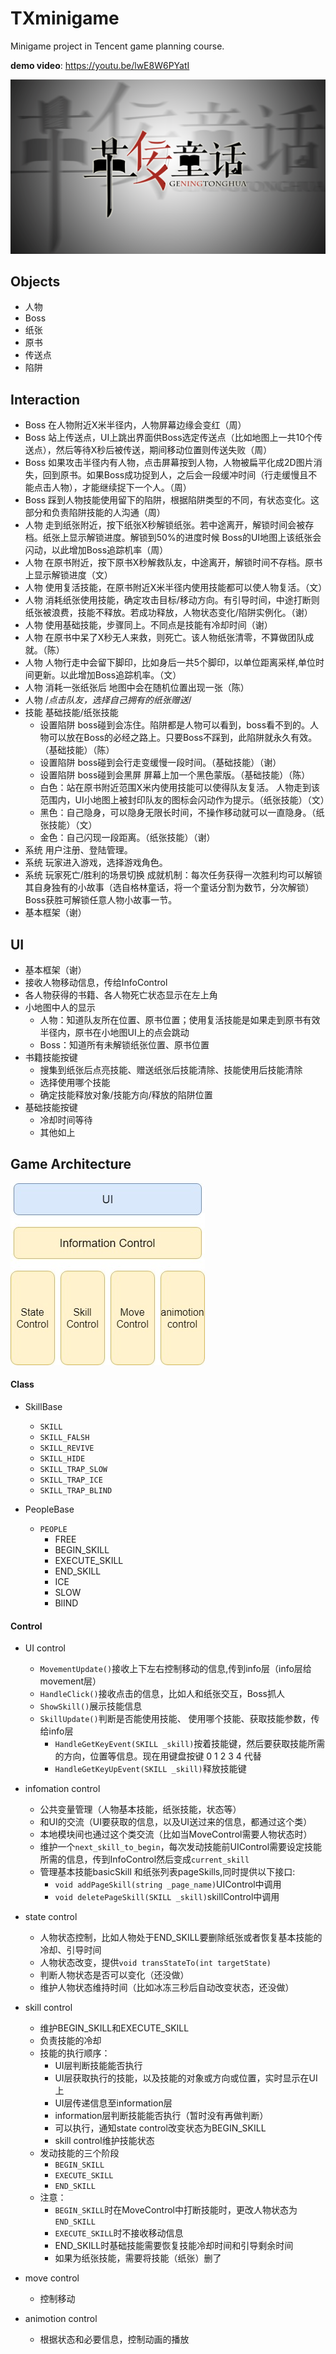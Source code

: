 # TXminigame
Minigame project in Tencent game planning course.

**demo video**: https://youtu.be/lwE8W6PYatI

![image](pics/pic1.png)

## Objects
- 人物
- Boss
- 纸张
- 原书
- 传送点
- 陷阱

## Interaction
- Boss 在人物附近X米半径内，人物屏幕边缘会变红（周）
- Boss 站上传送点，UI上跳出界面供Boss选定传送点（比如地图上一共10个传送点），然后等待X秒后被传送，期间移动位置则传送失败（周）
- Boss 如果攻击半径内有人物，点击屏幕按到人物，人物被扁平化成2D图片消失，回到原书。如果Boss成功捉到人，之后会一段缓冲时间（行走缓慢且不能点击人物），才能继续捉下一个人。（周）
- Boss 踩到人物技能使用留下的陷阱，根据陷阱类型的不同，有状态变化。这部分和负责陷阱技能的人沟通（周）
- 人物 走到纸张附近，按下纸张X秒解锁纸张。若中途离开，解锁时间会被存档。纸张上显示解锁进度。解锁到50%的进度时候 Boss的UI地图上该纸张会闪动，以此增加Boss追踪机率（周）
- 人物 在原书附近，按下原书X秒解救队友，中途离开，解锁时间不存档。原书上显示解锁进度（文）
- 人物 使用复活技能，在原书附近X米半径内使用技能都可以使人物复活。（文）
- 人物 消耗纸张使用技能，确定攻击目标/移动方向。有引导时间，中途打断则纸张被浪费，技能不释放。若成功释放，人物状态变化/陷阱实例化。（谢）
- 人物 使用基础技能，步骤同上。不同点是技能有冷却时间（谢）
- 人物 在原书中呆了X秒无人来救，则死亡。该人物纸张清零，不算做团队成就。（陈）
- 人物 人物行走中会留下脚印，比如身后一共5个脚印，以单位距离采样,单位时间更新。以此增加Boss追踪机率。（文）
- 人物 消耗一张纸张后 地图中会在随机位置出现一张（陈）
- 人物 /*点击队友，选择自己拥有的纸张赠送*/
- 技能 基础技能/纸张技能 
    - 设置陷阱 boss碰到会冻住。陷阱都是人物可以看到，boss看不到的。人物可以放在Boss的必经之路上。只要Boss不踩到，此陷阱就永久有效。（基础技能）（陈）
    - 设置陷阱 boss碰到会行走变缓慢一段时间。（基础技能）（谢）
    - 设置陷阱 boss碰到会黑屏 屏幕上加一个黑色蒙版。（基础技能）（陈）
    - 白色：站在原书附近范围X米内使用技能可以使得队友复活。 人物走到该范围内，UI小地图上被封印队友的图标会闪动作为提示。（纸张技能）（文）
    - 黑色：自己隐身，可以隐身无限长时间，不操作移动就可以一直隐身。（纸张技能）（文）
    - 金色：自己闪现一段距离。（纸张技能）（谢）
- 系统 用户注册、登陆管理。
- 系统 玩家进入游戏，选择游戏角色。
- 系统 玩家死亡/胜利的场景切换  成就机制：每次任务获得一次胜利均可以解锁其自身独有的小故事（选自格林童话，将一个童话分割为数节，分次解锁）Boss获胜可解锁任意人物小故事一节。
- 基本框架（谢）
## UI
- 基本框架（谢）
- 接收人物移动信息，传给InfoControl
- 各人物获得的书籍、各人物死亡状态显示在左上角
- 小地图中人的显示
    - 人物：知道队友所在位置、原书位置；使用复活技能是如果走到原书有效半径内，原书在小地图UI上的点会跳动
    - Boss：知道所有未解锁纸张位置、原书位置
- 书籍技能按键
    - 搜集到纸张后点亮技能、赠送纸张后技能清除、技能使用后技能清除
    - 选择使用哪个技能
    - 确定技能释放对象/技能方向/释放的陷阱位置
- 基础技能按键
    - 冷却时间等待
    - 其他如上

## Game Architecture 
![image](flowchart.jpg)

#### Class
+ SkillBase
	+ `SKILL`
	+ `SKILL_FALSH`
	+ `SKILL_REVIVE`
	+ `SKILL_HIDE`
	+ `SKILL_TRAP_SLOW`
	+ `SKILL_TRAP_ICE`
	+ `SKILL_TRAP_BLIND`

+ PeopleBase
	+ `PEOPLE`
		+ FREE
		+ BEGIN_SKILL
		+ EXECUTE_SKILL
		+ END_SKILL
		+ ICE
		+ SLOW
		+ BlIND
#### Control
+ UI control
	+ `MovementUpdate()`接收上下左右控制移动的信息,传到info层（info层给movement层）
	+ `HandleClick()`接收点击的信息，比如人和纸张交互，Boss抓人
	+ `ShowSkill()`展示技能信息
	+ `SkillUpdate()`判断是否能使用技能、 使用哪个技能、获取技能参数，传给info层
		+ `HandleGetKeyEvent(SKILL _skill)`按着技能键，然后要获取技能所需的方向，位置等信息。现在用键盘按键 0 1 2 3 4 代替
		+ `HandleGetKeyUpEvent(SKILL _skill)`释放技能键
+ infomation control
	
	+ 公共变量管理（人物基本技能，纸张技能，状态等）
	+ 和UI的交流（UI要获取的信息，以及UI送过来的信息，都通过这个类）
	+ 本地模块间也通过这个类交流（比如当MoveControl需要人物状态时）
	+ 维护一个`next_skill_to_begin`，每次发动技能前UIControl需要设定技能所需的信息，传到InfoControl然后变成`current_skill`
	+ 管理基本技能basicSkill 和纸张列表pageSkills,同时提供以下接口:
		+ `void addPageSkill(string _page_name)`UIControl中调用
		+ `void deletePageSkill(SKILL _skill)`skillControl中调用

+ state control
	+ 人物状态控制，比如人物处于END_SKILL要删除纸张或者恢复基本技能的冷却、引导时间
	+ 人物状态改变，提供`void transStateTo(int targetState)`
	+ 判断人物状态是否可以变化（还没做）
	+ 维护人物状态维持时间（比如冰冻三秒后自动改变状态，还没做）

+ skill control
	
	+ 维护BEGIN_SKILL和EXECUTE_SKILL
	+ 负责技能的冷却
	+ 技能的执行顺序：
		+ UI层判断技能能否执行
		+ UI层获取执行的技能，以及技能的对象或方向或位置，实时显示在UI上
		+ UI层传递信息至information层
		+ information层判断技能能否执行（暂时没有再做判断）
		+ 可以执行，通知state control改变状态为BEGIN_SKILL
		+ skill control维护技能状态
	+ 发动技能的三个阶段
		+ `BEGIN_SKILL`
		+ `EXECUTE_SKILL`
		+ `END_SKILL`
	+ 注意：
		+ `BEGIN_SKILL`时在MoveControl中打断技能时，更改人物状态为`END_SKILL`
		+ `EXECUTE_SKILL`时不接收移动信息
		+ END_SKILL时基础技能需要恢复技能冷却时间和引导剩余时间
		+ 如果为纸张技能，需要将技能（纸张）删了

	
+ move control
	+ 控制移动
	
+ animotion control
	+ 根据状态和必要信息，控制动画的播放




	